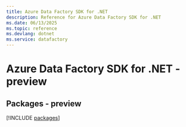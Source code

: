 ```yaml
---
title: Azure Data Factory SDK for .NET
description: Reference for Azure Data Factory SDK for .NET
ms.date: 06/13/2025
ms.topic: reference
ms.devlang: dotnet
ms.service: datafactory
---
```

# Azure Data Factory SDK for .NET - preview
## Packages - preview
[!INCLUDE [packages](data-factory-index.md)]